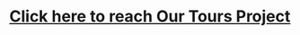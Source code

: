 # [Click here to reach Our Tours Project](https://our-tours-react-p6a9q27nd-musatirgithub.vercel.app/)
